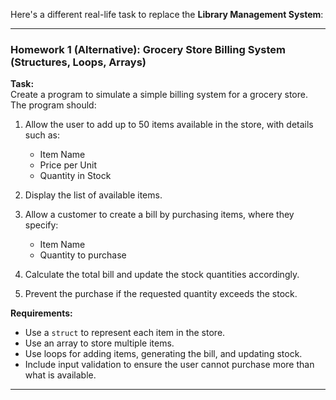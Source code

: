 Here's a different real-life task to replace the **Library Management System**:

---

### **Homework 1 (Alternative): Grocery Store Billing System (Structures, Loops, Arrays)**  
**Task:**  
Create a program to simulate a simple billing system for a grocery store. The program should:  
1. Allow the user to add up to 50 items available in the store, with details such as:  
   - Item Name  
   - Price per Unit  
   - Quantity in Stock  

2. Display the list of available items.  
3. Allow a customer to create a bill by purchasing items, where they specify:  
   - Item Name  
   - Quantity to purchase  

4. Calculate the total bill and update the stock quantities accordingly.  
5. Prevent the purchase if the requested quantity exceeds the stock.  

**Requirements:**  
- Use a `struct` to represent each item in the store.  
- Use an array to store multiple items.  
- Use loops for adding items, generating the bill, and updating stock.  
- Include input validation to ensure the user cannot purchase more than what is available.

--- 


